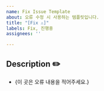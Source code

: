 ```yaml
---
name: Fix Issue Template
about: 오류 수정 시 사용하는 템플릿입니다.
title: "[Fix ⚠️]"
labels: Fix, 진행중
assignees: ''

---
```


## Description ✏️
* {이 곳은 오류 내용을 적어주세요.}
